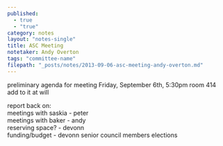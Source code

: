 ```yaml
---
published: 
  - true
  - "true"
category: notes
layout: "notes-single"
title: ASC Meeting
notetaker: Andy Overton
tags: "committee-name"
filepath: "_posts/notes/2013-09-06-asc-meeting-andy-overton.md"
---
```


preliminary agenda for meeting Friday, September 6th, 5:30pm room 414 
add to it at will  

report back on:  
meetings with saskia - peter  
meetings with baker - andy    
reserving space? - devonn  
funding/budget - devonn
senior council members
elections